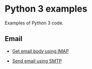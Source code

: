 # Python 3 examples

Examples of Python 3 code.


## Email

- [Get email body using IMAP](./get_email_body_using_imap.py)

- [Send email using SMTP](./send_email_using_smtp.py)
